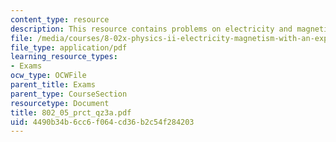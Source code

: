 ```yaml
---
content_type: resource
description: This resource contains problems on electricity and magnetism.
file: /media/courses/8-02x-physics-ii-electricity-magnetism-with-an-experimental-focus-spring-2005/4490b34b6cc6f064cd36b2c54f284203_802_05_prct_qz3a.pdf
file_type: application/pdf
learning_resource_types:
- Exams
ocw_type: OCWFile
parent_title: Exams
parent_type: CourseSection
resourcetype: Document
title: 802_05_prct_qz3a.pdf
uid: 4490b34b-6cc6-f064-cd36-b2c54f284203
---
```

